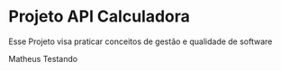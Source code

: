 # Projeto API Calculadora

Esse Projeto visa praticar conceitos de gestão e qualidade de software

Matheus Testando